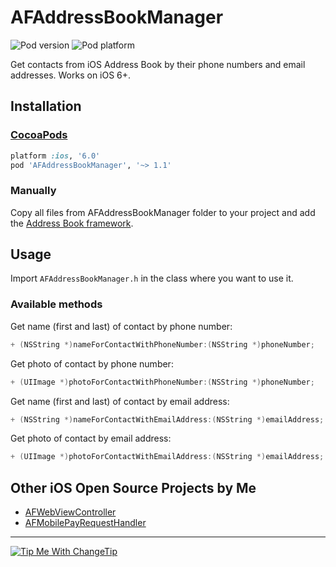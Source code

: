 AFAddressBookManager
====================
![Pod version](http://img.shields.io/cocoapods/v/AFAddressBookManager.svg?style=flat)
![Pod platform](http://img.shields.io/cocoapods/p/AFAddressBookManager.svg?style=flat)

Get contacts from iOS Address Book by their phone numbers and email addresses. Works on iOS 6+.

## Installation

### [CocoaPods](http://cocoapods.org)

```ruby
platform :ios, '6.0'
pod 'AFAddressBookManager', '~> 1.1'
```

### Manually

Copy all files from AFAddressBookManager folder to your project and add the [Address Book framework](http://developer.apple.com/library/ios/#documentation/AddressBook/Reference/AddressBook_iPhoneOS_Framework/).

## Usage

Import `AFAddressBookManager.h` in the class where you want to use it.

### Available methods

Get name (first and last) of contact by phone number:
```objectivec
+ (NSString *)nameForContactWithPhoneNumber:(NSString *)phoneNumber;
```

Get photo of contact by phone number:
```objectivec 
+ (UIImage *)photoForContactWithPhoneNumber:(NSString *)phoneNumber;
```

Get name (first and last) of contact by email address:
```objectivec
+ (NSString *)nameForContactWithEmailAddress:(NSString *)emailAddress;
```

Get photo of contact by email address:
```objectivec 
+ (UIImage *)photoForContactWithEmailAddress:(NSString *)emailAddress;
```


## Other iOS Open Source Projects by Me

- [AFWebViewController](https://github.com/Fogh/AFWebViewController)
- [AFMobilePayRequestHandler](https://github.com/Fogh/AFMobilePayRequestHandler)


---

<a href="http://Fogh.tip.me">
  <img
    alt="Tip Me With ChangeTip"
    src="https://cdn.changetip.com/img/logos/tipme_square.png?1"/>
</a>
